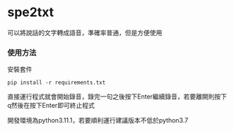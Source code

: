 # spe2txt
可以將說話的文字轉成語音，準確率普通，但是方便使用

### 使用方法
安裝套件
```
pip install -r requirements.txt
```
直接運行程式就會開始錄音，錄完一句之後按下Enter繼續錄音，若要離開則按下q然後在按下Enter即可終止程式

開發環境為python3.11.1，若要順利運行建議版本不低於python3.7